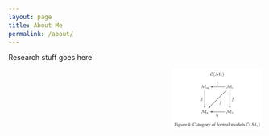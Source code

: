 ```yaml
---
layout: page
title: About Me
permalink: /about/
---
```


Research stuff goes here

<img src="/assets/category_formal.png" alt="Category of formal models" style="float: right; margin-left: 20px; width: 180px;">
